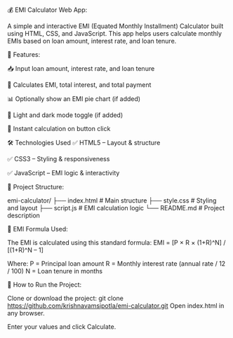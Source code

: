 💰 EMI Calculator Web App:

A simple and interactive EMI (Equated Monthly Installment) Calculator built using HTML, CSS, and JavaScript. 
This app helps users calculate monthly EMIs based on loan amount, interest rate, and loan tenure.

📌 Features:

📥 Input loan amount, interest rate, and loan tenure

💸 Calculates EMI, total interest, and total payment

📊 Optionally show an EMI pie chart (if added)

🌙 Light and dark mode toggle (if added)

🔄 Instant calculation on button click

🛠️ Technologies Used
✅ HTML5 – Layout & structure

✅ CSS3 – Styling & responsiveness

✅ JavaScript – EMI logic & interactivity

📁 Project Structure:

emi-calculator/
├── index.html        # Main structure
├── style.css         # Styling and layout
├── script.js         # EMI calculation logic
└── README.md         # Project description

🔢 EMI Formula Used:

The EMI is calculated using this standard formula:
EMI = [P × R × (1+R)^N] / [(1+R)^N – 1]

Where:
P = Principal loan amount
R = Monthly interest rate (annual rate / 12 / 100)
N = Loan tenure in months

🧪 How to Run the Project:

Clone or download the project:
git clone https://github.com/krishnavamsipotla/emi-calculator.git
Open index.html in any browser.

Enter your values and click Calculate.

